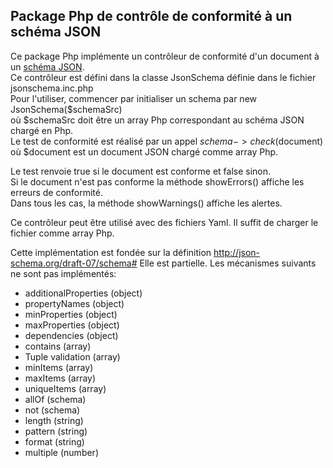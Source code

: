 ## Package Php de contrôle de conformité à un schéma JSON

Ce package Php implémente un contrôleur de conformité d'un document à un [schéma JSON](http://json-schema.org/).  
Ce contrôleur est défini dans la classe JsonSchema définie dans le fichier jsonschema.inc.php  
Pour l'utiliser, commencer par initialiser un schema par new JsonSchema($schemaSrc)  
où $schemaSrc doit être un array Php correspondant au schéma JSON chargé en Php.  
Le test de conformité est réalisé par un appel $schema->check($document)  
où $document est un document JSON chargé comme array Php.  

Le test renvoie true si le document est conforme et false sinon.  
Si le document n'est pas conforme la méthode showErrors() affiche les erreurs de conformité.  
Dans tous les cas, la méthode showWarnings() affiche les alertes.  

Ce contrôleur peut être utilisé avec des fichiers Yaml.
Il suffit de charger le fichier comme array Php.

Cette implémentation est fondée sur la définition http://json-schema.org/draft-07/schema#
Elle est partielle.
Les mécanismes suivants ne sont pas implémentés:
  - additionalProperties (object)
  - propertyNames (object)
  - minProperties (object)
  - maxProperties (object)
  - dependencies (object)
  - contains (array)
  - Tuple validation (array)
  - minItems (array)
  - maxItems (array)
  - uniqueItems (array)
  - allOf (schema)
  - not (schema)
  - length (string)
  - pattern (string)
  - format (string)
  - multiple (number)
